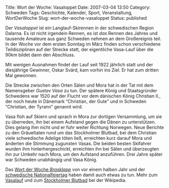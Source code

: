 Title: Wort der Woche: Vasaloppet
Date: 2007-03-04 13:50
Category: Schweden
Tags: Geschichte, Kalender, Sport, Veranstaltung, WortDerWoche
Slug: wort-der-woche-vasaloppet
Status: published

Der *Vasaloppet* ist ein Langlauf-Skirennen in der schwedischen Region
Dalarna. Es ist nicht irgendein Rennen, es ist *das* Rennen des Jahres
und tausende Amateure aus ganz Schweden nehmen an dem Großereignis teil.
In der Woche vor dem ersten Sonntag im März finden schon verschiedene
Teildisziplinen auf der Strecke statt, der eigentliche Vasa-Lauf über
die 90km bildet dann den Abschluss.

Mit wenigen Ausnahmen findet der Lauf seit 1922 jährlich statt und der
diesjährige Gewinner, Oskar Svärd, kam vorhin ins Ziel. Er hat zum
dritten Mal gewonnen.

Die Strecke zwischen den Orten Sälen und Mora hat in der Tat mit dem
Namensgeber *Gustav Vasa* zu tun. Der spätere König und Staatsgründer
Schwedens war 1520 auf der Flucht vor dem dänischen König Christian II.,
der noch heute in Dänemark “Christian, der Gute” und in Schweden
“Christian, der Tyrann” genannt wird.

Vasa floh auf Skiern und sprach in Mora zur dortigen Versammlung, um sie
zu überreden, ihn bei einem Aufstand gegen die Dänen zu unterstützen.
Dies gelang ihm nicht und er fuhr weiter Richtung Norwegen. Neue
Berichte zu den Gräueltaten rund um das Stockholmer Blutbad, bei dem
Christian viele schwedische Adelige töten ließ, erreichten kurz darauf
Mora und änderten die Stimmung zugunsten Vasas. Die beiden besten
Skifahrer wurden ihm hinterhergeschickt, erreichten ihn bei Sälen und
überzeugten ihn zur Umkehr nach Mora, um den Aufstand anzuführen. Drei
Jahre später war Schweden unabhängig und Vasa König.

Das [Wort der Woche
*Brasklapp*](http://www.fiket.de/2006/10/01/wort-der-woche-brasklapp/)
von vor einem halben Jahr und der [schwedische
Nationalfeiertag](http://www.fiket.de/2006/06/06/schwedischer-nationalfeiertag/)
haben damit auch etwas zu tun. Mehr zum
[Vasalauf](http://de.wikipedia.org/wiki/Wasalauf) und zum [Stockholmer
Blutbad](http://de.wikipedia.org/wiki/Stockholmer_Blutbad) bei der
Wikipedia.

